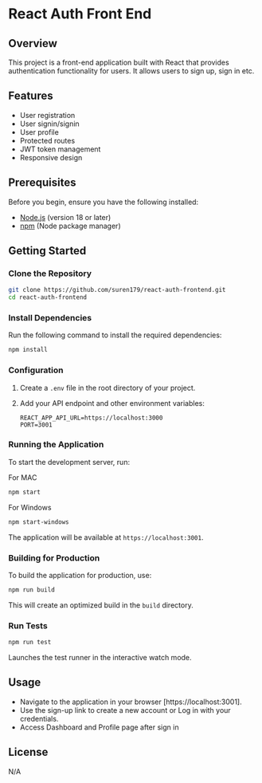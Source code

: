 # React Auth Front End

## Overview

This project is a front-end application built with React that provides
authentication functionality for users. It allows users to sign up, sign in etc.

## Features

-   User registration
-   User signin/signin
-   User profile
-   Protected routes
-   JWT token management
-   Responsive design

## Prerequisites

Before you begin, ensure you have the following installed:

-   [Node.js](https://nodejs.org/) (version 18 or later)
-   [npm](https://www.npmjs.com/) (Node package manager)

## Getting Started

### Clone the Repository

```bash
git clone https://github.com/suren179/react-auth-frontend.git
cd react-auth-frontend
```

### Install Dependencies

Run the following command to install the required dependencies:

```bash
npm install
```

### Configuration

1. Create a `.env` file in the root directory of your project.
2. Add your API endpoint and other environment variables:

    ```env
    REACT_APP_API_URL=https://localhost:3000
    PORT=3001
    ```

### Running the Application

To start the development server, run:

For MAC

```bash
npm start
```

For Windows

```bash
npm start-windows
```

The application will be available at `https://localhost:3001`.

### Building for Production

To build the application for production, use:

```bash
npm run build
```

This will create an optimized build in the `build` directory.

### Run Tests

```bash
npm run test
```

Launches the test runner in the interactive watch mode.

## Usage

-   Navigate to the application in your browser [https://localhost:3001].
-   Use the sign-up link to create a new account or Log in with your
    credentials.
-   Access Dashboard and Profile page after sign in

## License

N/A
